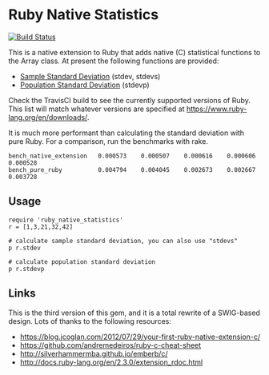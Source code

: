 # Ruby Native Statistics

[![Build Status](https://travis-ci.org/corybuecker/ruby-native-statistics.svg)](https://travis-ci.org/corybuecker/ruby-native-statistics)

This is a native extension to Ruby that adds native (C) statistical functions to the Array class. At present the following functions are provided:

* [Sample Standard Deviation](https://en.wikipedia.org/wiki/Standard_deviation#Corrected_sample_standard_deviation) (stdev, stdevs)
* [Population Standard Deviation](https://en.wikipedia.org/wiki/Standard_deviation#Uncorrected_sample_standard_deviation) (stdevp)

Check the TravisCI build to see the currently supported versions of Ruby. This list will match whatever versions are specified at https://www.ruby-lang.org/en/downloads/.

It is much more performant than calculating the standard deviation with pure Ruby. For a comparison, run the benchmarks with rake.

    bench_native_extension   0.000573	 0.000507	 0.000616	 0.000606	 0.000528
    bench_pure_ruby          0.004794	 0.004045	 0.002673	 0.002667	 0.003728

## Usage

    require 'ruby_native_statistics'
    r = [1,3,21,32,42]

    # calculate sample standard deviation, you can also use "stdevs"
    p r.stdev

    # calculate population standard deviation
    p r.stdevp

## Links

This is the third version of this gem, and it is a total rewrite of a SWIG-based design. Lots of thanks to the following resources:

* https://blog.jcoglan.com/2012/07/29/your-first-ruby-native-extension-c/
* https://github.com/andremedeiros/ruby-c-cheat-sheet
* http://silverhammermba.github.io/emberb/c/
* http://docs.ruby-lang.org/en/2.3.0/extension_rdoc.html
